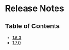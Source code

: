# Release Notes

<PageHeader />

## Table of Contents

* [1.6.3](../../mv-connect/release-notes/1.6.3/README.md)
* [1.7.0](./1.7.0/README.md)


  
<PageFooter />